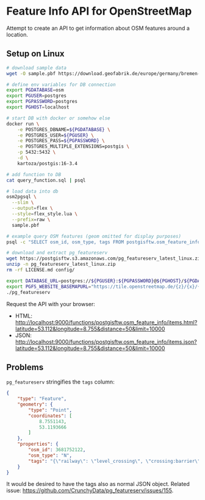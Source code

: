# Feature Info API for OpenStreetMap

Attempt to create an API to get information about OSM features around a location.

## Setup on Linux

```sh
# download sample data
wget -O sample.pbf https://download.geofabrik.de/europe/germany/bremen-latest.osm.pbf

# define env variables for DB connection
export PGDATABASE=osm
export PGUSER=postgres
export PGPASSWORD=postgres
export PGHOST=localhost

# start DB with docker or somehow else
docker run \
    -e POSTGRES_DBNAME=${PGDATABASE} \
    -e POSTGRES_USER=${PGUSER} \
    -e POSTGRES_PASS=${PGPASSWORD} \
    -e POSTGRES_MULTIPLE_EXTENSIONS=postgis \
    -p 5432:5432 \
    -d \
    kartoza/postgis:16-3.4

# add function to DB
cat query_function.sql | psql

# load data into db
osm2pgsql \
  --slim \
  --output=flex \
  --style=flex_style.lua \
  --prefix=raw \
  sample.pbf

# example query OSM features (geom omitted for display purposes)
psql -c "SELECT osm_id, osm_type, tags FROM postgisftw.osm_feature_info(53.112, 8.755, 10)"

# download and extract pg_featureserv
wget https://postgisftw.s3.amazonaws.com/pg_featureserv_latest_linux.zip
unzip -n pg_featureserv_latest_linux.zip
rm -rf LICENSE.md config/

export DATABASE_URL=postgres://${PGUSER}:${PGPASSWORD}@${PGHOST}/${PGDATABASE}
export PGFS_WEBSITE_BASEMAPURL="https://tile.openstreetmap.de/{z}/{x}/{y}.png"
./pg_featureserv
```

Request the API with your browser:

- HTML: <http://localhost:9000/functions/postgisftw.osm_feature_info/items.html?latitude=53.112&longitude=8.755&distance=50&limit=10000>
- JSON: <http://localhost:9000/functions/postgisftw.osm_feature_info/items.json?latitude=53.112&longitude=8.755&distance=50&limit=10000>


## Problems

`pg_featureserv` stringifies the `tags` column:

```json
{
    "type": "Feature",
    "geometry": {
        "type": "Point",
        "coordinates": [
            8.7551143,
            53.1193666
        ]
    },
    "properties": {
        "osm_id": 3681752122,
        "osm_type": "N",
        "tags": "{\"railway\": \"level_crossing\", \"crossing:barrier\": \"no\"}"
    }
}
```

It would be desired to have the tags also as normal JSON object. Related issue: <https://github.com/CrunchyData/pg_featureserv/issues/155>.
